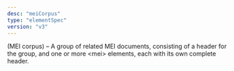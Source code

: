 ```yaml
---
desc: "meiCorpus"
type: "elementSpec"
version: "v3"
---
```


(MEI corpus) – A group of related MEI documents, consisting of a header for the group,
and one or more &lt;mei&gt; elements, each with its own complete header.
